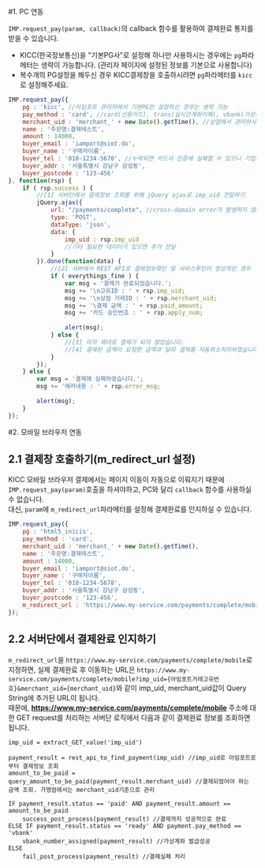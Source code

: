#1. PC 연동  

`IMP.request_pay(param, callback)`의 callback 함수를 활용하여 결제완료 통지를 받을 수 있습니다.  

- KICC(한국정보통신)을 "기본PG사"로 설정해 하나만 사용하시는 경우에는 `pg`파라메터는 생략이 가능합니다. (관리자 페이지에 설정된 정보를 기본으로 사용합니다)  
- 복수개의 PG설정을 해두신 경우 KICC결제창을 호출하시려면 `pg`파라메터를 `kicc`로 설정해주세요.  


```javascript
IMP.request_pay({
    pg : 'kicc', //아임포트 관리자에서 기본PG만 설정하신 경우는 생략 가능
    pay_method : 'card', //card(신용카드), trans(실시간계좌이체), vbank(가상계좌), phone(휴대폰소액결제)
    merchant_uid : 'merchant_' + new Date().getTime(), //상점에서 관리하시는 고유 주문번호를 전달
    name : '주문명:결제테스트',
    amount : 14000,
    buyer_email : 'iamport@siot.do',
    buyer_name : '구매자이름',
    buyer_tel : '010-1234-5678', //누락되면 카드사 인증에 실패할 수 있으니 기입해주세요
    buyer_addr : '서울특별시 강남구 삼성동',
    buyer_postcode : '123-456'
}, function(rsp) {
    if ( rsp.success ) {
    	//[1] 서버단에서 결제정보 조회를 위해 jQuery ajax로 imp_uid 전달하기
    	jQuery.ajax({
    		url: "/payments/complete", //cross-domain error가 발생하지 않도록 주의해주세요
    		type: 'POST',
    		dataType: 'json',
    		data: {
	    		imp_uid : rsp.imp_uid
	    		//기타 필요한 데이터가 있으면 추가 전달
    		}
    	}).done(function(data) {
    		//[2] 서버에서 REST API로 결제정보확인 및 서비스루틴이 정상적인 경우
    		if ( everythings_fine ) {
    			var msg = '결제가 완료되었습니다.';
    			msg += '\n고유ID : ' + rsp.imp_uid;
    			msg += '\n상점 거래ID : ' + rsp.merchant_uid;
    			msg += '\결제 금액 : ' + rsp.paid_amount;
    			msg += '카드 승인번호 : ' + rsp.apply_num;
    			
    			alert(msg);
    		} else {
    			//[3] 아직 제대로 결제가 되지 않았습니다.
    			//[4] 결제된 금액이 요청한 금액과 달라 결제를 자동취소처리하였습니다.
    		}
    	});
    } else {
        var msg = '결제에 실패하였습니다.';
        msg += '에러내용 : ' + rsp.error_msg;
        
        alert(msg);
    }
});
```

#2. 모바일 브라우저 연동
## 2.1 결제창 호출하기(m\_redirect\_url 설정)

KICC 모바일 브라우저 결제에서는 페이지 이동이 자동으로 이뤄지기 때문에 `IMP.request_pay(param)`호출을 하셔야하고, PC와 달리 `callback` 함수를 사용하실 수 없습니다.  
대신, `param`에 `m_redirect_url`파라메터를 설정해 결제완료를 인지하실 수 있습니다.  

```javascript
IMP.request_pay({
    pg : 'html5_inicis',
    pay_method : 'card',
    merchant_uid : 'merchant_' + new Date().getTime(),
    name : '주문명:결제테스트',
    amount : 14000,
    buyer_email : 'iamport@siot.do',
    buyer_name : '구매자이름',
    buyer_tel : '010-1234-5678',
    buyer_addr : '서울특별시 강남구 삼성동',
    buyer_postcode : '123-456',
    m_redirect_url : 'https://www.my-service.com/payments/complete/mobile'
});
```

## 2.2 서버단에서 결제완료 인지하기  
`m_redirect_url`을 `https://www.my-service.com/payments/complete/mobile`로 지정하면, 실제 결제완료 후 이동하는 URL은 `https://www.my-service.com/payments/complete/mobile?imp_uid={아임포트거래고유번호}&merchant_uid={merchant_uid}`와 같이 imp\_uid, merchant\_uid값이 Query String에 추가된 URL이 됩니다.  
때문에, **https://www.my-service.com/payments/complete/mobile** 주소에 대한 GET request를 처리하는 서버단 로직에서 다음과 같이 결제완료 정보를 조회하면 됩니다.  

```
imp_uid = extract_GET_value('imp_uid')

payment_result = rest_api_to_find_payment(imp_uid) //imp_uid로 아임포트로부터 결제정보 조회
amount_to_be_paid = query_amount_to_be_paid(payment_result.merchant_uid) //결제되었어야 하는 금액 조회. 가맹점에서는 merchant_uid기준으로 관리

IF payment_result.status == 'paid' AND payment_result.amount == amount_to_be_paid
	success_post_process(payment_result) //결제까지 성공적으로 완료
ELSE IF payment_result.status == 'ready' AND payment.pay_method == 'vbank'
	vbank_number_assigned(payment_result) //가상계좌 발급성공
ELSE
	fail_post_process(payment_result) //결제실패 처리
```
